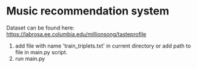 Music recommendation system
=

Dataset can be found here: https://labrosa.ee.columbia.edu/millionsong/tasteprofile

1. add file with name 'train_triplets.txt' in current directory or add path to file in main.py script.
2. run main.py



